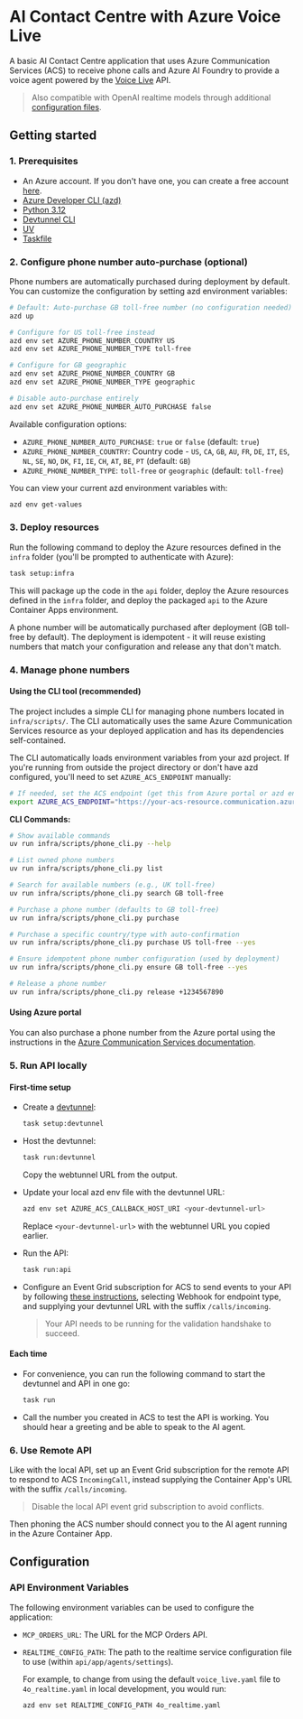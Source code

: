 # AI Contact Centre with Azure Voice Live

A basic AI Contact Centre application that uses Azure Communication Services (ACS) to receive phone calls and Azure AI Foundry to provide a voice agent powered by the [Voice Live](https://learn.microsoft.com/en-us/azure/ai-services/speech-service/voice-live) API.

> Also compatible with OpenAI realtime models through additional [configuration files](./api/app/agents/settings).

## Getting started

### 1. Prerequisites

- An Azure account. If you don't have one, you can create a free account [here](https://azure.microsoft.com/free/).
- [Azure Developer CLI (azd)](https://learn.microsoft.com/en-us/azure/developer/azure-developer-cli/)
- [Python 3.12](https://www.python.org/downloads/)
- [Devtunnel CLI](https://learn.microsoft.com/en-us/azure/developer/dev-tunnels/overview)
- [UV](https://www.uv.dev/)
- [Taskfile](https://taskfile.dev/)

### 2. Configure phone number auto-purchase (optional)

Phone numbers are automatically purchased during deployment by default. You can customize the configuration by setting azd environment variables:

```bash
# Default: Auto-purchase GB toll-free number (no configuration needed)
azd up

# Configure for US toll-free instead
azd env set AZURE_PHONE_NUMBER_COUNTRY US
azd env set AZURE_PHONE_NUMBER_TYPE toll-free

# Configure for GB geographic
azd env set AZURE_PHONE_NUMBER_COUNTRY GB
azd env set AZURE_PHONE_NUMBER_TYPE geographic

# Disable auto-purchase entirely
azd env set AZURE_PHONE_NUMBER_AUTO_PURCHASE false
```

Available configuration options:

- `AZURE_PHONE_NUMBER_AUTO_PURCHASE`: `true` or `false` (default: `true`)
- `AZURE_PHONE_NUMBER_COUNTRY`: Country code - `US`, `CA`, `GB`, `AU`, `FR`, `DE`, `IT`, `ES`, `NL`, `SE`, `NO`, `DK`, `FI`, `IE`, `CH`, `AT`, `BE`, `PT` (default: `GB`)
- `AZURE_PHONE_NUMBER_TYPE`: `toll-free` or `geographic` (default: `toll-free`)

You can view your current azd environment variables with:

```bash
azd env get-values
```

### 3. Deploy resources

Run the following command to deploy the Azure resources defined in the `infra` folder (you'll be prompted to authenticate with Azure):

```bash
task setup:infra
```

This will package up the code in the `api` folder, deploy the Azure resources defined in the `infra` folder, and deploy the packaged `api` to the Azure Container Apps environment.

A phone number will be automatically purchased after deployment (GB toll-free by default). The deployment is idempotent - it will reuse existing numbers that match your configuration and release any that don't match.

### 4. Manage phone numbers

#### Using the CLI tool (recommended)

The project includes a simple CLI for managing phone numbers located in `infra/scripts/`. The CLI automatically uses the same Azure Communication Services resource as your deployed application and has its dependencies self-contained.

The CLI automatically loads environment variables from your azd project. If you're running from outside the project directory or don't have azd configured, you'll need to set `AZURE_ACS_ENDPOINT` manually:

```bash
# If needed, set the ACS endpoint (get this from Azure portal or azd env get-values)
export AZURE_ACS_ENDPOINT="https://your-acs-resource.communication.azure.com"
```

**CLI Commands:**

```bash
# Show available commands
uv run infra/scripts/phone_cli.py --help

# List owned phone numbers
uv run infra/scripts/phone_cli.py list

# Search for available numbers (e.g., UK toll-free)
uv run infra/scripts/phone_cli.py search GB toll-free

# Purchase a phone number (defaults to GB toll-free)
uv run infra/scripts/phone_cli.py purchase

# Purchase a specific country/type with auto-confirmation
uv run infra/scripts/phone_cli.py purchase US toll-free --yes

# Ensure idempotent phone number configuration (used by deployment)
uv run infra/scripts/phone_cli.py ensure GB toll-free --yes

# Release a phone number
uv run infra/scripts/phone_cli.py release +1234567890
```

#### Using Azure portal

You can also purchase a phone number from the Azure portal using the instructions in the [Azure Communication Services documentation](https://learn.microsoft.com/en-us/azure/communication-services/quickstarts/telephony/get-phone-number?tabs=windows&pivots=platform-azp-new).

### 5. Run API locally

#### First-time setup

- Create a [devtunnel](https://learn.microsoft.com/en-us/azure/developer/dev-tunnels/overview):

  ```bash
  task setup:devtunnel
  ```

- Host the devtunnel:

  ```bash
  task run:devtunnel
  ```

  Copy the webtunnel URL from the output.

- Update your local azd env file with the devtunnel URL:

  ```bash
  azd env set AZURE_ACS_CALLBACK_HOST_URI <your-devtunnel-url>
  ```

  Replace `<your-devtunnel-url>` with the webtunnel URL you copied earlier.

- Run the API:

  ```bash
  task run:api
  ```

- Configure an Event Grid subscription for ACS to send events to your API by following [these instructions](https://learn.microsoft.com/en-us/azure/communication-services/concepts/call-automation/incoming-call-notification), selecting Webhook for endpoint type, and supplying your devtunnel URL with the suffix `/calls/incoming`.
  > Your API needs to be running for the validation handshake to succeed.

#### Each time

- For convenience, you can run the following command to start the devtunnel and API in one go:

  ```bash
  task run
  ```

- Call the number you created in ACS to test the API is working. You should hear a greeting and be able to speak to the AI agent.

### 6. Use Remote API

Like with the local API, set up an Event Grid subscription for the remote API to respond to ACS `IncomingCall`, instead supplying the Container App's URL with the suffix `/calls/incoming`.

> Disable the local API event grid subscription to avoid conflicts.

Then phoning the ACS number should connect you to the AI agent running in the Azure Container App.

## Configuration

### API Environment Variables

The following environment variables can be used to configure the application:

- `MCP_ORDERS_URL`: The URL for the MCP Orders API.

- `REALTIME_CONFIG_PATH`: The path to the realtime service configuration file to use (within `api/app/agents/settings`).

  For example, to change from using the default `voice_live.yaml` file to `4o_realtime.yaml` in local development, you would run:

  ```bash
  azd env set REALTIME_CONFIG_PATH 4o_realtime.yaml
  ```
